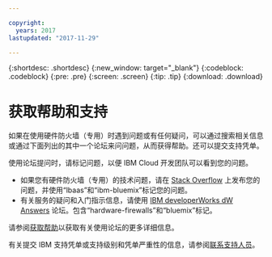 ```yaml
---

copyright:
  years: 2017
lastupdated: "2017-11-29"

---
```


{:shortdesc: .shortdesc}
{:new_window: target="_blank"}
{:codeblock: .codeblock}
{:pre: .pre}
{:screen: .screen}
{:tip: .tip}
{:download: .download}

# 获取帮助和支持 

如果在使用硬件防火墙（专用）时遇到问题或有任何疑问，可以通过搜索相关信息或通过下面列出的其中一个论坛来问问题，从而获得帮助。还可以提交支持凭单。

使用论坛提问时，请标记问题，以便 IBM Cloud 开发团队可以看到您的问题。

* 如果您有硬件防火墙（专用）的技术问题，请在 [Stack Overflow](https://stackoverflow.com/search?q=hardware-firewalls+ibm-bluemix) 上发布您的问题，并使用“lbaas”和“ibm-bluemix”标记您的问题。
* 有关服务的疑问和入门指示信息，请使用 [IBM developerWorks dW Answers](https://developer.ibm.com/answers/topics/hardware-firewalls.html?smartspace=bluemix) 论坛。包含“hardware-firewalls”和“bluemix”标记。

请参阅[获取帮助](https://console.bluemix.net/docs/support/index.html#getting-help)以获取有关使用论坛的更多详细信息。

有关提交 IBM 支持凭单或支持级别和凭单严重性的信息，请参阅[联系支持人员](https://console.bluemix.net/docs/support/index.html#contacting-support)。
